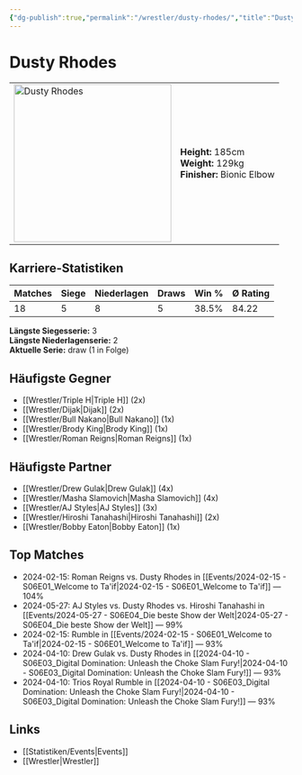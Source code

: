 ```yaml
---
{"dg-publish":true,"permalink":"/wrestler/dusty-rhodes/","title":"Dusty Rhodes","tags":["wrestler"],"noteIcon":""}
---
```



# Dusty Rhodes

<table>
        <tr>
        <td><img src="https://github.com/CptSpaulding1980/choke-slam-wrestling/releases/download/images/Dusty_Rhodes.png" width="280" alt="Dusty Rhodes"></td>
        <td>
        <b>Height:</b> 185cm<br>
        <b>Weight:</b> 129kg<br>
        <b>Finisher:</b> Bionic Elbow<br>
        </td>
        </tr>
        </table>
        
## Karriere-Statistiken

| Matches | Siege | Niederlagen | Draws | Win % | Ø Rating |
|---------|-------|-------------|-------|-------|-----------|
| 18 | 5 | 8 | 5 | 38.5% | 84.22 |

**Längste Siegesserie:** 3<br>**Längste Niederlagenserie:** 2<br>**Aktuelle Serie:** draw (1 in Folge)


## Häufigste Gegner
- [[Wrestler/Triple H\|Triple H]] (2x)
- [[Wrestler/Dijak\|Dijak]] (2x)
- [[Wrestler/Bull Nakano\|Bull Nakano]] (1x)
- [[Wrestler/Brody King\|Brody King]] (1x)
- [[Wrestler/Roman Reigns\|Roman Reigns]] (1x)

## Häufigste Partner
- [[Wrestler/Drew Gulak\|Drew Gulak]] (4x)
- [[Wrestler/Masha Slamovich\|Masha Slamovich]] (4x)
- [[Wrestler/AJ Styles\|AJ Styles]] (3x)
- [[Wrestler/Hiroshi Tanahashi\|Hiroshi Tanahashi]] (2x)
- [[Wrestler/Bobby Eaton\|Bobby Eaton]] (1x)

## Top Matches
- 2024-02-15: Roman Reigns vs. Dusty Rhodes in [[Events/2024-02-15 - S06E01_Welcome to Ta'if\|2024-02-15 - S06E01_Welcome to Ta'if]] — 104%
- 2024-05-27: AJ Styles vs. Dusty Rhodes vs. Hiroshi Tanahashi in [[Events/2024-05-27 - S06E04_Die beste Show der Welt\|2024-05-27 - S06E04_Die beste Show der Welt]] — 99%
- 2024-02-15: Rumble in [[Events/2024-02-15 - S06E01_Welcome to Ta'if\|2024-02-15 - S06E01_Welcome to Ta'if]] — 93%
- 2024-04-10: Drew Gulak vs. Dusty Rhodes in [[2024-04-10 - S06E03_Digital Domination: Unleash the Choke Slam Fury!\|2024-04-10 - S06E03_Digital Domination: Unleash the Choke Slam Fury!]] — 93%
- 2024-04-10: Trios Royal Rumble in [[2024-04-10 - S06E03_Digital Domination: Unleash the Choke Slam Fury!\|2024-04-10 - S06E03_Digital Domination: Unleash the Choke Slam Fury!]] — 93%

## Links
- [[Statistiken/Events\|Events]]
- [[Wrestler\|Wrestler]]
